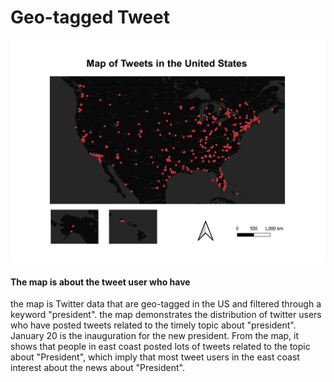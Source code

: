 # Geo-tagged Tweet
![](img/458lab2.png)
#### The map is about the tweet user who have 
the map is Twitter data that are geo-tagged in the US and filtered through a keyword "president". the map demonstrates the distribution of twitter users who have posted tweets  related to the timely topic about "president". January 20 is the inauguration for the new president. From the map, it shows that people in east coast posted lots of tweets related to the topic about "President", which imply that most tweet users in the east coast interest about the news about "President". 
